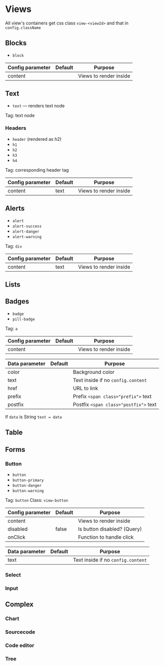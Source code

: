 # Views

All view's containers get css class `view-<viewId>` and that in `config.className`

## Blocks

* `block`

| Config parameter | Default | Purpose |
| ---------------- | ------- | ------- |
| content          |         | Views to render inside |



## Text

* `text` — renders text node

Tag: text node

### Headers
* `header` (rendered as h2)
* `h1`
* `h2`
* `h3`
* `h4`

Tag: corresponding header tag

| Config parameter | Default | Purpose |
| ---------------- | ------- | ------- |
| content          | text    | Views to render inside |

## Alerts

* `alert`
* `alert-success`
* `alert-danger`
* `alert-warning`

Tag: `div`

| Config parameter | Default | Purpose |
| ---------------- | ------- | ------- |
| content          | text    | Views to render inside |


## Lists

## Badges

* `badge`
* `pill-badge`

Tag: `a`

| Config parameter | Default | Purpose |
| ---------------- | ------- | ------- |
| content          |         | Views to render inside |

| Data parameter   | Default | Purpose |
| ---------------- | ------- | ------- |
| color            |         | Background color |
| text             |         | Text inside if no `config.content` |
| href             |         | URL to link |
| prefix           |         | Prefix `<span class="prefix">` text |
| postfix          |         | Postfix `<span class="postfix">` text |

If `data` is String `text = data`

## Table

## Forms

### Button

* `button`
* `button-primary`
* `button-danger`
* `button-warning`

Tag: `button`
Class: `view-button`

| Config parameter | Default | Purpose |
| ---------------- | ------- | ------- |
| content          |         | Views to render inside |
| disabled         | false   | Is button disabled? (Query) |
| onClick          |         | Function to handle click |

| Data parameter   | Default | Purpose |
| ---------------- | ------- | ------- |
| text             |         | Text inside if no `config.content` |

### Select

### Input

## Complex

### Chart

### Sourcecode

### Code editor

### Tree